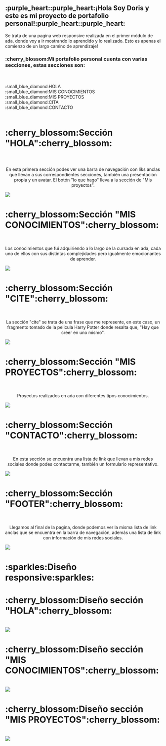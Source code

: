 <h2>:purple_heart::purple_heart:¡Hola Soy Doris y este es mi proyecto de portafolio personal!:purple_heart::purple_heart:</h2>

Se trata de una pagina web responsive realizada en el primer módulo de ada, donde voy a ir mostrando lo aprendido y lo realizado. 
Esto es apenas el comienzo de un largo camino de aprendizaje!

<h3>:cherry_blossom:Mi portafolio personal cuenta con varias secciones, estas secciones son:</h3>
<br>
<br>
:small_blue_diamond:HOLA 
<br>
:small_blue_diamond:MIS CONOCIMIENTOS
<br>
:small_blue_diamond:MIS PROYECTOS
<br>
:small_blue_diamond:CITA
<br>
:small_blue_diamond:CONTACTO
<br>
<br>

<p align="center"><h1>:cherry_blossom:Sección "HOLA":cherry_blossom:</p></h1>
<br>
<p align="center">
En esta primera sección podes ver una barra de navegación con liks anclas que llevan a sus correspondientes secciones, también una presentación propia y un avatar. El botón "lo que hago"
lleva a la sección de "Mis proyectos".</p>
<img src="https://github.com/DorySandoval/Portafolio-personal/blob/main/img-readme/Portafolio-perfil.png">
<br>

<p align="center"><h1>:cherry_blossom:Sección "MIS CONOCIMIENTOS":cherry_blossom:</h1></p>
<br>
<p align="center">Los conocimientos que fuí adquiriendo a lo largo de la cursada en ada, cada uno de ellos con sus distintas complejidades pero igualmente emocionantes de aprender.</p>
<img src="https://github.com/DorySandoval/Portafolio-personal/blob/main/img-readme/Mis-estudios.png">
<br>

<p align="center"><h1>:cherry_blossom:Sección "CITE":cherry_blossom:</h1></p>
<br>
<p align="center">La sección "cite" se trata de una frase que me represente, en este caso, un fragmento tomado de la pelicula Harry Potter donde resalta que, "Hay que creer en uno mismo".</p>
<img src="https://github.com/DorySandoval/Portafolio-personal/blob/main/img-readme/Cita.png">
<br>

<p align="center"><h1>:cherry_blossom:Sección "MIS PROYECTOS":cherry_blossom:</h1></p>
<br>
<p align="center">Proyectos realizados en ada con diferentes tipos conocimientos.</p>
<img src="https://github.com/DorySandoval/Portafolio-personal/blob/main/img-readme/Mis-proyectos.png">
<br>

<p align="center"><h1>:cherry_blossom:Sección "CONTACTO":cherry_blossom:</h1></p>
<br>
<p align="center">En esta sección se encuentra una lista de link que llevan a mis redes sociales donde podes contactarme, también un formulario representativo.</p>
<img src="https://github.com/DorySandoval/Portafolio-personal/blob/main/img-readme/Formulario.png">
<br>

<p align="center"><h1>:cherry_blossom:Sección "FOOTER":cherry_blossom:</h1></p>
<br>
<p align="center">Llegamos al final de la pagina, donde podemos ver la misma lista de link anclas que se encuentra en la barra de navegación, además una lista de link con información de mis redes sociales.</p>
<img src="https://github.com/DorySandoval/Portafolio-personal/blob/main/img-readme/Footer.png">
<br>
<h1>:sparkles:Diseño responsive:sparkles:</h1>
<p align="center"><h1>:cherry_blossom:Diseño sección "HOLA":cherry_blossom:</h1></p>
<br>
<img src="https://github.com/DorySandoval/Portafolio-personal/blob/main/img-readme/Portafolio-responsive.png">
<br>
<p align="center"><h1>:cherry_blossom:Diseño sección "MIS CONOCIMIENTOS":cherry_blossom:</h1></p>
<br>
<img src="https://github.com/DorySandoval/Portafolio-personal/blob/main/img-readme/mis-estudios-responsive.png">
<br>

<p align="center"><h1>:cherry_blossom:Diseño sección "MIS PROYECTOS":cherry_blossom:</h1></p>
<br>
<img src="https://github.com/DorySandoval/Portafolio-personal/blob/main/img-readme/formulario-responsive.png">
<br>






